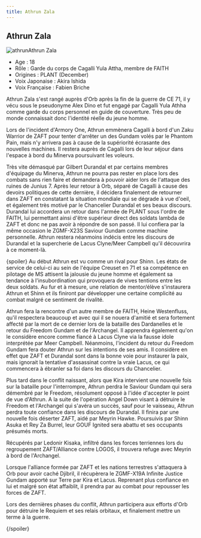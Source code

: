 ```yaml
---
title: Athrun Zala
---
```


Athrun Zala
-----------

![athrun](/images/stories/saga/gundamseeddestiny/persos/zaft/athrun.jpg)Athrun Zala  
  
- Age : 18  
- Rôle : Garde du corps de Cagalli Yula Attha, membre de FAITH  
- Origines : PLANT (December)  
- Voix Japonaise : Akira Ishida  
- Voix Française : Fabien Briche


Athrun Zala s'est rangé auprès d'Orb après la fin de la guerre de CE 71, il y vécu sous le pseudonyme Alex Dino et fut engagé par Cagalli Yula Athha comme garde du corps personnel en guide de couverture. Très peu de monde connaissait donc l'identité réelle du jeune homme.


Lors de l'incident d'Armory One, Athrun emmènera Cagalli à bord d'un Zaku Warrior de ZAFT pour tenter d'arrêter un des Gundam volés par le Phantom Pain, mais n'y arrivera pas à cause de la supériorité écrasante des nouvelles machines. Il restera auprès de Cagalli lors de leur séjour dans l'espace à bord du Minerva poursuivant les voleurs.


Très vite démasqué par Gilbert Durandal et par certains membres d'équipage du Minerva, Athrun ne pourra pas rester en place lors des combats sans rien faire et demandera à pouvoir aider lors de l'attaque des ruines de Junius 7. Après leur retour à Orb, séparé de Cagalli à cause des devoirs politiques de cette dernière, il décidera finalement de retourner dans ZAFT en constatant la situation mondiale qui se dégrade à vue d'oeil, et également très motivé par le Chancelier Durandal et ses beaux discours. Durandal lui accordera un retour dans l'armée de PLANT sous l'ordre de FAITH, lui permettant ainsi d'être supérieur direct des soldats lambda de ZAFT et donc ne pas avoir à répondre de son passé. Il lui confiera par la même occasion le ZGMF-X23S Saviour Gundam comme machine personnelle. Athrun restera néanmoins indécis entre les discours de Durandal et la supercherie de Lacus Clyne/Meer Campbell qu'il découvrira à ce moment-là.


{spoiler}
Au début Athrun est vu comme un rival pour Shinn. Les états de service de celui-ci au sein de l'équipe Creuset en 71 et sa compétence en pilotage de MS attisent la jalousie du jeune homme et également sa tendance à l'insubordination qui provoquera de vives tentions entre les deux soldats. Au fur et à mesure, une relation de mentor/élève s'instaurera Athrun et Shinn et ils finiront par développer une certaine complicité au combat malgré ce sentiment de rivalité.


Athrun fera la rencontre d'un autre membre de FAITH, Heine Westenfluss, qu'il respectera beaucoup et avec qui il se nouera d'amitié et sera fortement affecté par la mort de ce dernier lors de la bataille des Dardanelles et le retour du Freedom Gundam et de l'Archangel. Il apprendra également qu'on le considère encore comme fiancé à Lacus Clyne via la fausse idole interprétée par Meer Campbell. Néanmoins, l'incident du retour du Freedom Gundam fera douter Athrun sur les intentions de ses amis. Il considère en effet que ZAFT et Durandal sont dans la bonne voie pour instaurer la paix, mais ignorait la tentative d'assassinat contre la vraie Lacus, ce qui commencera à ébranler sa foi dans les discours du Chancelier.


Plus tard dans le conflit naissant, alors que Kira intervient une nouvelle fois sur la bataille pour l'interrompre, Athrun perdra le Saviour Gundam qui sera démembré par le Freedom, résolument opposé à l'idée d'accepter le point de vue d'Athrun. A la suite de l'opération Angel Down visant à détruire le Freedom et l'Archangel qui s'avéra un succès, sauf pour le vaisseau, Athrun perdra toute confiance dans les discours de Durandal. Il finira par une nouvelle fois déserter ZAFT, aidé par Meyrin Hawke. Poursuivis par Shinn Asuka et Rey Za Burrel, leur GOUF Ignited sera abattu et ses occupants présumés morts.


Récupérés par Ledonir Kisaka, infiltré dans les forces terriennes lors du regroupement ZAFT/Alliance contre LOGOS, il trouvera refuge avec Meyrin à bord de l'Archangel.


Lorsque l'alliance formée par ZAFT et les nations terrestres s'attaquera à Orb pour avoir caché Djibril, il récupèrera le ZGMF-X19A Infinite Justice Gundam apporté sur Terre par Kira et Lacus. Reprenant plus confiance en lui et malgré son état affaiblit, il prendra par au combat pour repousser les forces de ZAFT.


Lors des dernières phases du conflit, Athrun participera aux efforts d'Orb pour détruire le Requiem et ses relais orbitaux, et finalement mettre un terme à la guerre.


{/spoiler}